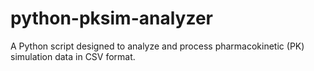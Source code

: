 # python-pksim-analyzer
A Python script designed to analyze and process pharmacokinetic (PK) simulation data in CSV format.
